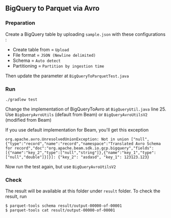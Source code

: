 ## BigQuery to Parquet via Avro

### Preparation
Create a BigQuery table by uploading `sample.json` with these configurations : 
- Create table from = `Upload`
- File format = `JSON (Newline delimited)`
- Schema =  `Auto detect`
- Partitioning = `Partition by ingestion time`

Then update the parameter at `BigQueryToParquetTest.java`

### Run
```
./gradlew test
```

Change the implementation of BigQueryToAvro at `BigQueryUtil.java` line 25. Use `BigQueryAvroUtils` (default from Beam) or `BigQueryAvroUtilsV2` (modified from Beam)

If you use default implementation for Beam, you'll get this exception
```
org.apache.avro.UnresolvedUnionException: Not in union ["null",{"type":"record","name":"record","namespace":"Translated Avro Schema for record","doc":"org.apache.beam.sdk.io.gcp.bigquery","fields":[{"name":"key_2","type":["null","string"]},{"name":"key_1","type":["null","double"]}]}]: {"key_2": "asdasd", "key_1": 123123.123}
```

Now run the test again, but use `BigQueryAvroUtilsV2`

### Check
The result will be available at this folder under `result` folder.
To check the result, run
```
$ parquet-tools schema result/output-00000-of-00001
$ parquet-tools cat result/output-00000-of-00001
```
